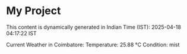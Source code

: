 # My Project

This content is dynamically generated in Indian Time (IST): 2025-04-18 04:17:22 IST


Current Weather in Coimbatore:
Temperature: 25.88 °C
Condition: mist
